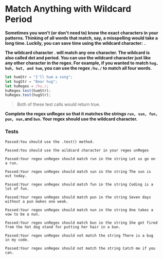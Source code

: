 # Match Anything with Wildcard Period

**Sometimes you won't (or don't need to) know the exact characters in your patterns. Thinking of all words that match, say, a misspelling would take a long time. Luckily, you can save time using the wildcard character: `.`**

**The wildcard character . will match any one character. The wildcard is also called dot and period. You can use the wildcard character just like any other character in the regex. For example, if you wanted to match `hug, huh, hut, and hum`, you can use the regex `/hu./` to match all four words.**

```js
let humStr = "I'll hum a song";
let hugStr = "Bear hug";
let huRegex = /hu./;
huRegex.test(humStr);
huRegex.test(hugStr);
```

> Both of these test calls would return true.

**Complete the regex unRegex so that it matches the strings `run, sun, fun, pun, nun,`and `bun`. Your regex should use the wildcard character.**

### Tests

`Passed:You should use the .test() method.`

`Passed:You should use the wildcard character in your regex unRegex`

`Passed:Your regex unRegex should match run in the string Let us go on a run.`

`Passed:Your regex unRegex should match sun in the string The sun is out today.`

`Passed:Your regex unRegex should match fun in the string Coding is a lot of fun.`

`Passed:Your regex unRegex should match pun in the string Seven days without a pun makes one weak.`

`Passed:Your regex unRegex should match nun in the string One takes a vow to be a nun.`

`Passed:Your regex unRegex should match bun in the string She got fired from the hot dog stand for putting her hair in a bun.`

`Passed:Your regex unRegex should not match the string There is a bug in my code.`

`Passed:Your regex unRegex should not match the string Catch me if you can.`
